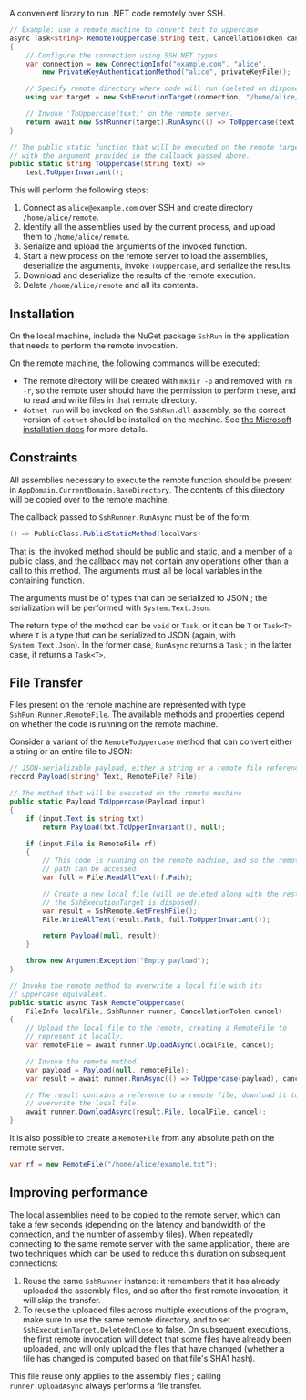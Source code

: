 A convenient library to run .NET code remotely over SSH.

```csharp
// Example: use a remote machine to convert text to uppercase
async Task<string> RemoteToUppercase(string text, CancellationToken cancel)
{
    // Configure the connection using SSH.NET types
    var connection = new ConnectionInfo("example.com", "alice", 
        new PrivateKeyAuthenticationMethod("alice", privateKeyFile));

    // Specify remote directory where code will run (deleted on dispose)
    using var target = new SshExecutionTarget(connection, "/home/alice/remote");

    // Invoke 'ToUppercase(text)' on the remote server. 
    return await new SshRunner(target).RunAsync(() => ToUppercase(text), cancel);
}

// The public static function that will be executed on the remote target,
// with the argument provided in the callback passed above. 
public static string ToUppercase(string text) =>
    test.ToUpperInvariant();
```

This will perform the following steps: 

 1. Connect as `alice@example.com` over SSH and create directory `/home/alice/remote`. 
 2. Identify all the assemblies used by the current process, and upload them to `/home/alice/remote`.
 3. Serialize and upload the arguments of the invoked function.
 4. Start a new process on the remote server to load the assemblies, deserialize the arguments, invoke `ToUppercase`, and serialize the results.
 5. Download and deserialize the results of the remote execution.
 6. Delete `/home/alice/remote` and all its contents.

## Installation 

On the local machine, include the NuGet package `SshRun` in the application that needs to perform the remote invocation. 

On the remote machine, the following commands will be executed: 

 - The remote directory will be created with `mkdir -p` and removed with `rm -r`, so the remote user should have the permission to perform these, and to read and write files in that remote directory.
 - `dotnet run` will be invoked on the `SshRun.dll` assembly, so the correct version of `dotnet` should be installed on the machine. See [the Microsoft installation docs](https://docs.microsoft.com/en-us/dotnet/core/install/linux) for more details. 

## Constraints

All assemblies necessary to execute the remote function should be present in `AppDomain.CurrentDomain.BaseDirectory`. The contents of this directory will be copied over to the remote machine.

The callback passed to `SshRunner.RunAsync` must be of the form:

```csharp
() => PublicClass.PublicStaticMethod(localVars)
```

That is, the invoked method should be public and static, and a member of a public class, and the callback may not contain any operations other than a call to this method. The arguments must all be local variables in the containing function. 

The arguments must be of types that can be serialized to JSON ; the serialization will be performed with `System.Text.Json`. 

The return type of the method can be `void` or `Task`, or it can be `T` or `Task<T>` where `T` is a type that can be serialized to JSON (again, with `System.Text.Json`). In the former case, `RunAsync` returns a `Task` ; in the latter case, it returns a `Task<T>`. 
 
## File Transfer

Files present on the remote machine are represented with type `SshRun.Runner.RemoteFile`. The available methods and properties depend on whether the code is running on the remote machine. 

Consider a variant of the `RemoteToUppercase` method that can convert either a string or an entire file to JSON: 

```csharp
// JSON-serializable payload, either a string or a remote file reference
record Payload(string? Text, RemoteFile? File);

// The method that will be executed on the remote machine
public static Payload ToUppercase(Payload input)
{
    if (input.Text is string txt) 
        return Payload(txt.ToUpperInvariant(), null);

    if (input.File is RemoteFile rf)
    {
        // This code is running on the remote machine, and so the remote file's
        // path can be accessed. 
        var full = File.ReadAllText(rf.Path);

        // Create a new local file (will be deleted along with the rest once
        // the SshExecutionTarget is disposed).
        var result = SshRemote.GetFreshFile();
        File.WriteAllText(result.Path, full.ToUpperInvariant());

        return Payload(null, result);
    }

    throw new ArgumentException("Empty payload");
}

// Invoke the remote method to overwrite a local file with its 
// uppercase equivalent.
public static async Task RemoteToUppercase(
    FileInfo localFile, SshRunner runner, CancellationToken cancel) 
{
    // Upload the local file to the remote, creating a RemoteFile to 
    // represent it locally.
    var remoteFile = await runner.UploadAsync(localFile, cancel);

    // Invoke the remote method. 
    var payload = Payload(null, remoteFile);
    var result = await runner.RunAsync(() => ToUppercase(payload), cancel);

    // The result contains a reference to a remote file, download it to 
    // overwrite the local file.
    await runner.DownloadAsync(result.File, localFile, cancel);
}
```

It is also possible to create a `RemoteFile` from any absolute path on the remote server.

```csharp
var rf = new RemoteFile("/home/alice/example.txt");
```

## Improving performance

The local assemblies need to be copied to the remote server, which can take a few seconds (depending on the latency and bandwidth of the connection, and the number of assembly files). When repeatedly connecting to the same remote server with the same application, there are two techniques which can be used to reduce this duration on subsequent connections: 

1. Reuse the same `SshRunner` instance: it remembers that it has already uploaded the assembly files, and so after the first remote invocation, it will skip the transfer.
2. To reuse the uploaded files across multiple executions of the program, make sure to use the same remote directory, and to set `SshExecutionTarget.DeleteOnClose` to false. On subsequent executions, the first remote invocation will detect that some files have already been uploaded, and will only upload the files that have changed (whether a file has changed is computed based on that file's SHA1 hash).

This file reuse only applies to the assembly files ; calling `runner.UploadAsync` always performs a file transfer. 